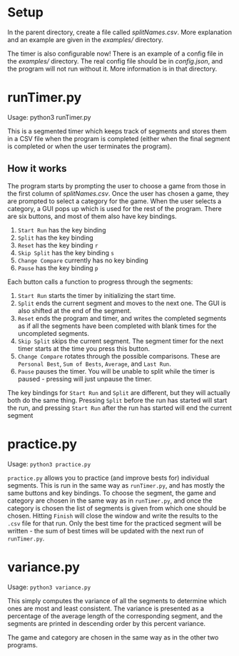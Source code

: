 # Setup

In the parent directory, create a file called *splitNames.csv*. 
More explanation and an example are given in the *examples/* 
directory.

The timer is also configurable now! There is an example of a config
file in the *examples/* directory. The real config file should be
in *config.json*, and the program will not run without it. More 
information is in that directory.

# runTimer.py

Usage: python3 runTimer.py

This is a segmented timer which keeps track of segments and stores
them in a CSV file when the program is completed (either when the
final segment is completed or when the user terminates the
program).

## How it works

The program starts by prompting the user to choose a game from
those in the first column of *splitNames.csv*. Once the user has
chosen a game, they are prompted to select a category for the game.
When the user selects a category, a GUI pops up which is used for
the rest of the program. There are six buttons, and most of them
also have key bindings.
1. `Start Run` has the key binding <Space>
2. `Split` has the key binding <Return>
3. `Reset` has the key binding `r`
4. `Skip Split` has the key binding `s`
5. `Change Compare` currently has no key binding
6. `Pause` has the key binding `p`

Each button calls a function to progress through the segments:
1. `Start Run` starts the timer by initializing the start time.
2. `Split` ends the current segment and moves to the next one. The
GUI is also shifted at the end of the segment. 
3. `Reset` ends the program and timer, and writes the completed
segments as if all the segments have been completed with blank
times for the uncompleted segments.
4. `Skip Split` skips the current segment. The segment timer for
the next timer starts at the time you press this button.
5. `Change Compare` rotates through the possible comparisons. These
are `Personal Best`, `Sum of Bests`, `Average`, and `Last Run`.
6. `Pause` pauses the timer. You will be unable to split while the
timer is paused - pressing <Return> will just unpause the timer.

The key bindings for `Start Run` and `Split` are different, but
they will actually both do the same thing. Pressing `Split` before
the run has started will start the run, and pressing `Start Run`
after the run has started will end the current segment

# practice.py

Usage: `python3 practice.py`

`practice.py` allows you to practice (and improve bests for)
individual segments. This is run in the same way as `runTimer.py`,
and has mostly the same buttons and key bindings. To choose the
segment, the game and category are chosen in the same way as in
`runTimer.py`, and once the category is chosen the list of segments
is given from which one should be chosen. Hitting `Finish`
will close the window and write the results to the `.csv` file for
that run. Only the best time for the practiced segment will be
written - the sum of best times will be updated with the next run
of `runTimer.py`.

# variance.py

Usage: `python3 variance.py`

This simply computes the variance of all the segments to determine
which ones are most and least consistent. The variance is presented
as a percentage of the average length of the corresponding segment,
and the segments are printed in descending order by this percent
variance.

The game and category are chosen in the same way as in the other
two programs.

